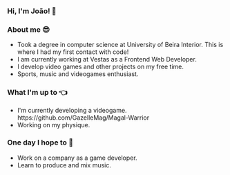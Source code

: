 ### Hi, I'm João! 👋

### About me 😎
<ul>
  <li>Took a degree in computer science at University of Beira Interior. This is where I had my first contact with code!</li>
  <li>I am currently working at Vestas as a Frontend Web Developer.</li>
  <li>I develop video games and other projects on my free time.</li>
  <li>Sports, music and videogames enthusiast.</li>
</ul>

### What I'm up to 👈
<ul>
  <li>I'm currently developing a videogame. https://github.com/GazelleMag/Magal-Warrior</li>
  <li>Working on my physique.
</ul>

### One day I hope to 🤞
<ul>
  <li>Work on a company as a game developer.</li>
  <li>Learn to produce and mix music.</li>
</ul>
